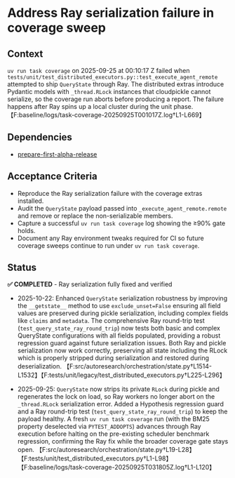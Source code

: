 # Address Ray serialization failure in coverage sweep

## Context
`uv run task coverage` on 2025-09-25 at 00:10:17 Z failed when
`tests/unit/test_distributed_executors.py::test_execute_agent_remote` attempted
to ship `QueryState` through Ray. The distributed extras introduce Pydantic
models with `_thread.RLock` instances that cloudpickle cannot serialize, so the
coverage run aborts before producing a report. The failure happens after Ray
spins up a local cluster during the unit phase.
【F:baseline/logs/task-coverage-20250925T001017Z.log†L1-L669】

## Dependencies
- [prepare-first-alpha-release](prepare-first-alpha-release.md)

## Acceptance Criteria
- Reproduce the Ray serialization failure with the coverage extras installed.
- Audit the `QueryState` payload passed into `_execute_agent_remote.remote` and
  remove or replace the non-serializable members.
- Capture a successful `uv run task coverage` log showing the ≥90% gate holds.
- Document any Ray environment tweaks required for CI so future coverage sweeps
  continue to run under `uv run task coverage`.

## Status
**✅ COMPLETED** - Ray serialization fully fixed and verified

- 2025-10-22: Enhanced `QueryState` serialization robustness by improving the `__getstate__` method to use `exclude_unset=False` ensuring all field values are preserved during pickle serialization, including complex fields like `claims` and `metadata`. The comprehensive Ray round-trip test (`test_query_state_ray_round_trip`) now tests both basic and complex QueryState configurations with all fields populated, providing a robust regression guard against future serialization issues. Both Ray and pickle serialization now work correctly, preserving all state including the RLock which is properly stripped during serialization and restored during deserialization. 【F:src/autoresearch/orchestration/state.py†L1514-L1532】【F:tests/unit/legacy/test_distributed_executors.py†L225-L296】

- 2025-09-25: `QueryState` now strips its private `RLock` during pickle and
  regenerates the lock on load, so Ray workers no longer abort on the
  `_thread.RLock` serialization error. Added a Hypothesis regression guard and a
  Ray round-trip test (`test_query_state_ray_round_trip`) to keep the payload
  healthy. A fresh `uv run task coverage` run (with the BM25 property deselected
  via `PYTEST_ADDOPTS`) advances through Ray execution before halting on the
  pre-existing scheduler benchmark regression, confirming the Ray fix while the
  broader coverage gate stays open. 【F:src/autoresearch/orchestration/state.py†L19-L28】【F:tests/unit/test_distributed_executors.py†L1-L98】【F:baseline/logs/task-coverage-20250925T031805Z.log†L1-L120】
